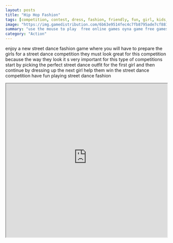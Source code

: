 ```yaml
---
layout: posts
title: "Hip Hop Fashion"
tags: [competition, contest, dress, fashion, friendly, fun, girl, kids, makeup, mobile, princess, skill, free, online, games, oyna, game, free, games, play, play, games]
image: "https://img.gamedistribution.com/6b63e9514fec4c7fb8795ade7cf88136.jpg"
summary: "use the mouse to play  free online games oyna game free games play play games"
category: "Action"
---
```


enjoy a new street dance fashion game where you will have to prepare the girls for a street dance competition they must look great for this competition because the way they look it s very important for this type of competitions start by picking the perfect street dance outfit for the first girl and then continue by dressing up the next girl help them win the street dance competition have fun playing street dance fashion

<iframe width="100%" height="480px;" src="https://html5.gamedistribution.com/6b63e9514fec4c7fb8795ade7cf88136/"></iframe>